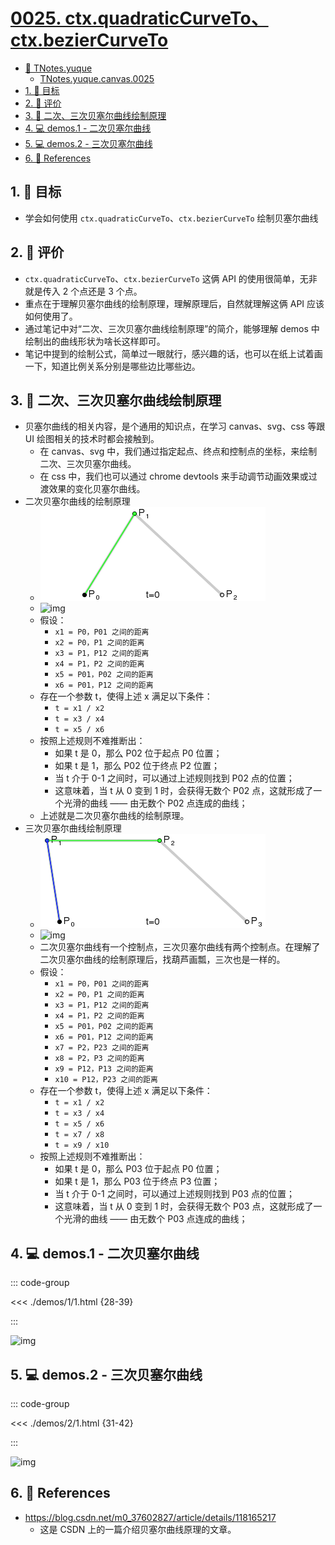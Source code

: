 # [0025. ctx.quadraticCurveTo、ctx.bezierCurveTo](https://github.com/Tdahuyou/TNotes.canvas/tree/main/notes/0025.%20ctx.quadraticCurveTo%E3%80%81ctx.bezierCurveTo)

<!-- region:toc -->

- [📂 TNotes.yuque](https://www.yuque.com/tdahuyou/tnotes.yuque/)
  - [TNotes.yuque.canvas.0025](https://www.yuque.com/tdahuyou/tnotes.yuque/canvas.0025)
- [1. 🎯 目标](#1--目标)
- [2. 🫧 评价](#2--评价)
- [3. 📒 二次、三次贝塞尔曲线绘制原理](#3--二次三次贝塞尔曲线绘制原理)
- [4. 💻 demos.1 - 二次贝塞尔曲线](#4--demos1---二次贝塞尔曲线)
- [5. 💻 demos.2 - 三次贝塞尔曲线](#5--demos2---三次贝塞尔曲线)
- [6. 🔗 References](#6--references)

<!-- endregion:toc -->

## 1. 🎯 目标

- 学会如何使用 `ctx.quadraticCurveTo`、`ctx.bezierCurveTo` 绘制贝塞尔曲线

## 2. 🫧 评价

- `ctx.quadraticCurveTo`、`ctx.bezierCurveTo` 这俩 API 的使用很简单，无非就是传入 2 个点还是 3 个点。
- 重点在于理解贝塞尔曲线的绘制原理，理解原理后，自然就理解这俩 API 应该如何使用了。
- 通过笔记中对“二次、三次贝塞尔曲线绘制原理”的简介，能够理解 demos 中绘制出的曲线形状为啥长这样即可。
- 笔记中提到的绘制公式，简单过一眼就行，感兴趣的话，也可以在纸上试着画一下，知道比例关系分别是哪些边比哪些边。

## 3. 📒 二次、三次贝塞尔曲线绘制原理

- 贝塞尔曲线的相关内容，是个通用的知识点，在学习 canvas、svg、css 等跟 UI 绘图相关的技术时都会接触到。
  - 在 canvas、svg 中，我们通过指定起点、终点和控制点的坐标，来绘制二次、三次贝塞尔曲线。
  - 在 css 中，我们也可以通过 chrome devtools 来手动调节动画效果或过渡效果的变化贝塞尔曲线。
- 二次贝塞尔曲线的绘制原理
  - ![img](./assets/二阶贝塞尔曲线.gif)
  - ![img](https://cdn.jsdelivr.net/gh/Tdahuyou/imgs@main/2024-10-04-10-50-27.png)
  - 假设：
    - `x1 = P0，P01 之间的距离`
    - `x2 = P0，P1 之间的距离`
    - `x3 = P1，P12 之间的距离`
    - `x4 = P1，P2 之间的距离`
    - `x5 = P01，P02 之间的距离`
    - `x6 = P01，P12 之间的距离`
  - 存在一个参数 t，使得上述 x 满足以下条件：
    - `t = x1 / x2`
    - `t = x3 / x4`
    - `t = x5 / x6`
  - 按照上述规则不难推断出：
    - 如果 t 是 0，那么 P02 位于起点 P0 位置；
    - 如果 t 是 1，那么 P02 位于终点 P2 位置；
    - 当 t 介于 0-1 之间时，可以通过上述规则找到 P02 点的位置；
    - 这意味着，当 t 从 0 变到 1 时，会获得无数个 P02 点，这就形成了一个光滑的曲线 —— 由无数个 P02 点连成的曲线；
  - 上述就是二次贝塞尔曲线的绘制原理。
- 三次贝塞尔曲线绘制原理
  - ![img](./assets/三阶贝塞尔曲线.gif)
  - ![img](https://cdn.jsdelivr.net/gh/Tdahuyou/imgs@main/2024-10-04-10-52-06.png)
  - 二次贝塞尔曲线有一个控制点，三次贝塞尔曲线有两个控制点。在理解了二次贝塞尔曲线的绘制原理后，找葫芦画瓢，三次也是一样的。
  - 假设：
    - `x1 = P0，P01 之间的距离`
    - `x2 = P0，P1 之间的距离`
    - `x3 = P1，P12 之间的距离`
    - `x4 = P1，P2 之间的距离`
    - `x5 = P01，P02 之间的距离`
    - `x6 = P01，P12 之间的距离`
    - `x7 = P2，P23 之间的距离`
    - `x8 = P2，P3 之间的距离`
    - `x9 = P12，P13 之间的距离`
    - `x10 = P12，P23 之间的距离`
  - 存在一个参数 t，使得上述 x 满足以下条件：
    - `t = x1 / x2`
    - `t = x3 / x4`
    - `t = x5 / x6`
    - `t = x7 / x8`
    - `t = x9 / x10`
  - 按照上述规则不难推断出：
    - 如果 t 是 0，那么 P03 位于起点 P0 位置；
    - 如果 t 是 1，那么 P03 位于终点 P3 位置；
    - 当 t 介于 0-1 之间时，可以通过上述规则找到 P03 点的位置；
    - 这意味着，当 t 从 0 变到 1 时，会获得无数个 P03 点，这就形成了一个光滑的曲线 —— 由无数个 P03 点连成的曲线；

## 4. 💻 demos.1 - 二次贝塞尔曲线

::: code-group

<<< ./demos/1/1.html {28-39}

:::

![img](https://cdn.jsdelivr.net/gh/Tdahuyou/imgs@main/2024-10-04-10-53-14.png)

## 5. 💻 demos.2 - 三次贝塞尔曲线

::: code-group

<<< ./demos/2/1.html {31-42}

:::

![img](https://cdn.jsdelivr.net/gh/Tdahuyou/imgs@main/2024-10-04-10-53-26.png)

## 6. 🔗 References

- https://blog.csdn.net/m0_37602827/article/details/118165217
  - 这是 CSDN 上的一篇介绍贝塞尔曲线原理的文章。

